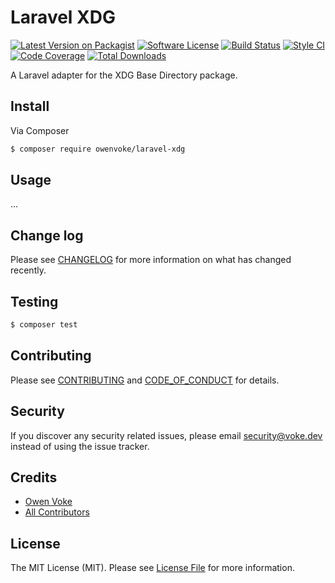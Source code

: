 # Laravel XDG

[![Latest Version on Packagist][ico-version]][link-packagist]
[![Software License][ico-license]](LICENSE.md)
[![Build Status][ico-github-actions]][link-github-actions]
[![Style CI][ico-styleci]][link-styleci]
[![Code Coverage][ico-code-coverage]][link-code-coverage]
[![Total Downloads][ico-downloads]][link-downloads]

A Laravel adapter for the XDG Base Directory package.

## Install

Via Composer

```bash
$ composer require owenvoke/laravel-xdg
```

## Usage

...

## Change log

Please see [CHANGELOG](CHANGELOG.md) for more information on what has changed recently.

## Testing

```bash
$ composer test
```

## Contributing

Please see [CONTRIBUTING](.github/CONTRIBUTING.md) and [CODE_OF_CONDUCT](.github/CODE_OF_CONDUCT.md) for details.

## Security

If you discover any security related issues, please email security@voke.dev instead of using the issue tracker.

## Credits

- [Owen Voke][link-author]
- [All Contributors][link-contributors]

## License

The MIT License (MIT). Please see [License File](LICENSE.md) for more information.

[ico-version]: https://img.shields.io/packagist/v/owenvoke/laravel-xdg.svg?style=flat-square
[ico-license]: https://img.shields.io/badge/license-MIT-brightgreen.svg?style=flat-square
[ico-github-actions]: https://img.shields.io/github/workflow/status/owenvoke/laravel-xdg/Continuous%20Integration.svg?style=flat-square
[ico-styleci]: https://styleci.io/repos/241339145/shield
[ico-code-coverage]: https://img.shields.io/codecov/c/github/owenvoke/laravel-xdg.svg?style=flat-square
[ico-downloads]: https://img.shields.io/packagist/dt/owenvoke/laravel-xdg.svg?style=flat-square

[link-packagist]: https://packagist.org/packages/owenvoke/laravel-xdg
[link-github-actions]: https://github.com/owenvoke/laravel-xdg/actions
[link-styleci]: https://styleci.io/repos/241339145
[link-code-coverage]: https://codecov.io/gh/owenvoke/laravel-xdg
[link-downloads]: https://packagist.org/packages/owenvoke/laravel-xdg
[link-author]: https://github.com/owenvoke
[link-contributors]: ../../contributors

